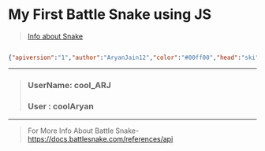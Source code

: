 # My First Battle Snake using JS




>[Info about Snake](https://starter-snake-node-2.aryanjain12.repl.co)

```json

{"apiversion":"1","author":"AryanJain12","color":"#00ff00","head":"ski","tail":"bolt"}

```
----
> ### UserName: cool_ARJ
> ### User : coolAryan
---


> For More Info About Battle Snake-https://docs.battlesnake.com/references/api